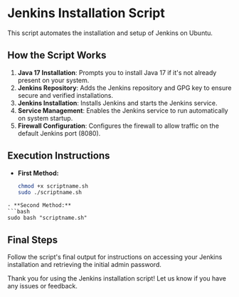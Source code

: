 # Jenkins Installation Script

This script automates the installation and setup of Jenkins on Ubuntu.

## How the Script Works

1. **Java 17 Installation**: Prompts you to install Java 17 if it's not already present on your system.
2. **Jenkins Repository**: Adds the Jenkins repository and GPG key to ensure secure and verified installations.
3. **Jenkins Installation**: Installs Jenkins and starts the Jenkins service.
4. **Service Management**: Enables the Jenkins service to run automatically on system startup.
5. **Firewall Configuration**: Configures the firewall to allow traffic on the default Jenkins port (8080).

## Execution Instructions

- **First Method:**
  ```bash
  chmod +x scriptname.sh
  sudo ./scriptname.sh
```
- **Second Method:**
```bash
sudo bash "scriptname.sh"
```

## Final Steps
Follow the script's final output for instructions on accessing your Jenkins installation and retrieving the initial admin password.

Thank you for using the Jenkins installation script! Let us know if you have any issues or feedback.